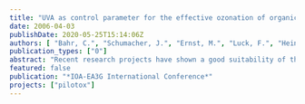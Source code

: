```yaml
---
title: "UVA as control parameter for the effective ozonation of organic poolutants in secondary effluent"
date: 2006-04-03
publishDate: 2020-05-25T15:14:06Z
authors: [ "Bahr, C.", "Schumacher, J.", "Ernst, M.", "Luck, F.", "Heinzmann, B.", "Jekel, M." ]
publication_types: ["0"]
abstract: "Recent research projects have shown a good suitability of the ozonation process to transform trace concentrations of most pharmaceuticals in wastewater treatment plant (WWTP) effluents. The concentrations of carbamazepine and 17a-ethinylestradiol, for instance, were reduced below their detection limits by use of ozone dosages resulting in a specific ozone consumption of 0.5 mg O3/ mg DOC0. At the same time a good disinfection performance was achieved. The given hygienic requirements of the EU bathing water directive (e.g. 2000 N / 100 ml faecal coliforms) are fulfilled without the formation of bromate (< 10 µg/L). As technical control parameter of the ozonation process usually the residual ozone in the liquid phase or in the off-gas are used. However, at very low specific ozone consumptions, ozone reacts instantaneously with dissolved compounds and can not be detected. Hence alternative parameters should be used for effective operation control. The present paper evaluates the relation between UVA decrease and the removal of different compounds (endocrine disrupting compounds, pharmaceuticals, iodinated Xray contrast media), microbial parameters and bromate formation. The results can be used as a guideline for the control of the oxidation performance at large scale ozonation units."
featured: false
publication: "*IOA-EA3G International Conference*"
projects: ["pilotox"]
---
```


